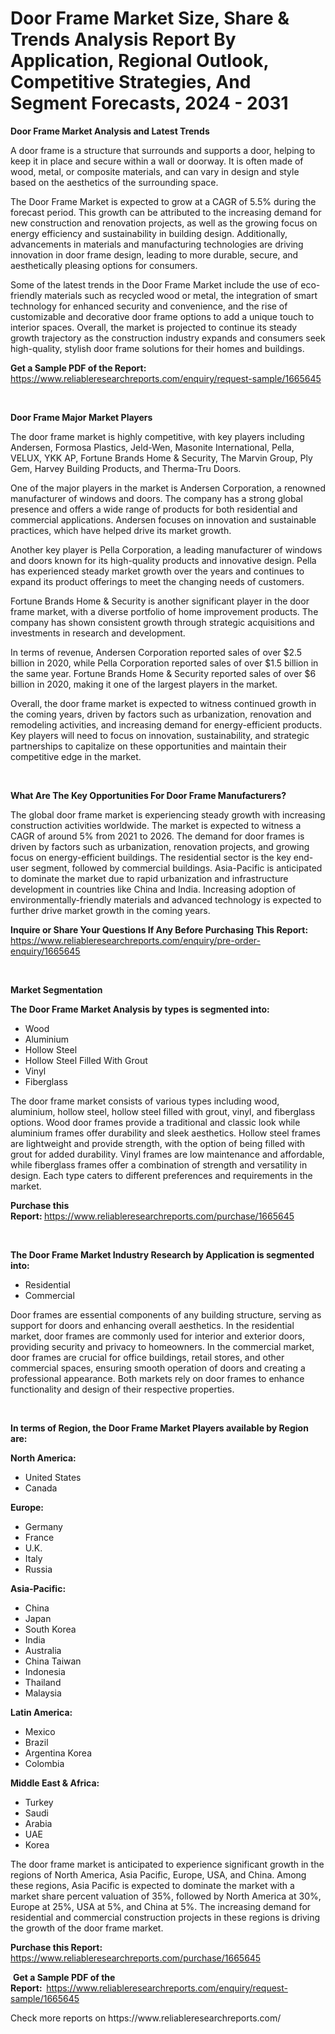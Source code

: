 <p><h1>Door Frame Market Size, Share & Trends Analysis Report By Application, Regional Outlook, Competitive Strategies, And Segment Forecasts, 2024 - 2031</h1></p><p><strong>Door Frame Market Analysis and Latest Trends</strong></p>
<p><p>A door frame is a structure that surrounds and supports a door, helping to keep it in place and secure within a wall or doorway. It is often made of wood, metal, or composite materials, and can vary in design and style based on the aesthetics of the surrounding space.</p><p>The Door Frame Market is expected to grow at a CAGR of 5.5% during the forecast period. This growth can be attributed to the increasing demand for new construction and renovation projects, as well as the growing focus on energy efficiency and sustainability in building design. Additionally, advancements in materials and manufacturing technologies are driving innovation in door frame design, leading to more durable, secure, and aesthetically pleasing options for consumers.</p><p>Some of the latest trends in the Door Frame Market include the use of eco-friendly materials such as recycled wood or metal, the integration of smart technology for enhanced security and convenience, and the rise of customizable and decorative door frame options to add a unique touch to interior spaces. Overall, the market is projected to continue its steady growth trajectory as the construction industry expands and consumers seek high-quality, stylish door frame solutions for their homes and buildings.</p></p>
<p><strong>Get a Sample PDF of the Report:&nbsp;</strong> <a href="https://www.reliableresearchreports.com/enquiry/request-sample/1665645">https://www.reliableresearchreports.com/enquiry/request-sample/1665645</a></p>
<p>&nbsp;</p>
<p><strong>Door Frame Major Market Players</strong></p>
<p><p>The door frame market is highly competitive, with key players including Andersen, Formosa Plastics, Jeld-Wen, Masonite International, Pella, VELUX, YKK AP, Fortune Brands Home & Security, The Marvin Group, Ply Gem, Harvey Building Products, and Therma-Tru Doors.</p><p>One of the major players in the market is Andersen Corporation, a renowned manufacturer of windows and doors. The company has a strong global presence and offers a wide range of products for both residential and commercial applications. Andersen focuses on innovation and sustainable practices, which have helped drive its market growth.</p><p>Another key player is Pella Corporation, a leading manufacturer of windows and doors known for its high-quality products and innovative design. Pella has experienced steady market growth over the years and continues to expand its product offerings to meet the changing needs of customers.</p><p>Fortune Brands Home & Security is another significant player in the door frame market, with a diverse portfolio of home improvement products. The company has shown consistent growth through strategic acquisitions and investments in research and development.</p><p>In terms of revenue, Andersen Corporation reported sales of over $2.5 billion in 2020, while Pella Corporation reported sales of over $1.5 billion in the same year. Fortune Brands Home & Security reported sales of over $6 billion in 2020, making it one of the largest players in the market.</p><p>Overall, the door frame market is expected to witness continued growth in the coming years, driven by factors such as urbanization, renovation and remodeling activities, and increasing demand for energy-efficient products. Key players will need to focus on innovation, sustainability, and strategic partnerships to capitalize on these opportunities and maintain their competitive edge in the market.</p></p>
<p>&nbsp;</p>
<p><strong>What Are The Key Opportunities For Door Frame Manufacturers?</strong></p>
<p><p>The global door frame market is experiencing steady growth with increasing construction activities worldwide. The market is expected to witness a CAGR of around 5% from 2021 to 2026. The demand for door frames is driven by factors such as urbanization, renovation projects, and growing focus on energy-efficient buildings. The residential sector is the key end-user segment, followed by commercial buildings. Asia-Pacific is anticipated to dominate the market due to rapid urbanization and infrastructure development in countries like China and India. Increasing adoption of environmentally-friendly materials and advanced technology is expected to further drive market growth in the coming years.</p></p>
<p><strong>Inquire or Share Your Questions If Any Before Purchasing This Report:</strong> <a href="https://www.reliableresearchreports.com/enquiry/pre-order-enquiry/1665645">https://www.reliableresearchreports.com/enquiry/pre-order-enquiry/1665645</a></p>
<p>&nbsp;</p>
<p><strong>Market Segmentation</strong></p>
<p><strong>The Door Frame Market Analysis by types is segmented into:</strong></p>
<p><ul><li>Wood</li><li>Aluminium</li><li>Hollow Steel</li><li>Hollow Steel Filled With Grout</li><li>Vinyl</li><li>Fiberglass</li></ul></p>
<p><p>The door frame market consists of various types including wood, aluminium, hollow steel, hollow steel filled with grout, vinyl, and fiberglass options. Wood door frames provide a traditional and classic look while aluminium frames offer durability and sleek aesthetics. Hollow steel frames are lightweight and provide strength, with the option of being filled with grout for added durability. Vinyl frames are low maintenance and affordable, while fiberglass frames offer a combination of strength and versatility in design. Each type caters to different preferences and requirements in the market.</p></p>
<p><strong>Purchase this Report:&nbsp;</strong><a href="https://www.reliableresearchreports.com/purchase/1665645">https://www.reliableresearchreports.com/purchase/1665645</a></p>
<p>&nbsp;</p>
<p><strong>The Door Frame Market Industry Research by Application is segmented into:</strong></p>
<p><ul><li>Residential</li><li>Commercial</li></ul></p>
<p><p>Door frames are essential components of any building structure, serving as support for doors and enhancing overall aesthetics. In the residential market, door frames are commonly used for interior and exterior doors, providing security and privacy to homeowners. In the commercial market, door frames are crucial for office buildings, retail stores, and other commercial spaces, ensuring smooth operation of doors and creating a professional appearance. Both markets rely on door frames to enhance functionality and design of their respective properties.</p></p>
<p>&nbsp;</p>
<p><strong>In terms of Region, the Door Frame Market Players available by Region are:</strong></p>
<p>
    <p> <strong> North America: </strong>
        <ul>
            <li>United States</li>
            <li>Canada</li>
        </ul>
        </p> 
    <p> <strong> Europe: </strong>
        <ul>
            <li>Germany</li>
            <li>France</li>
            <li>U.K.</li>
            <li>Italy</li>
            <li>Russia</li>
        </ul>
        </p> 
    <p> <strong> Asia-Pacific: </strong>
        <ul>
            <li>China</li>
            <li>Japan</li>
            <li>South Korea</li>
            <li>India</li>
            <li>Australia</li>
            <li>China Taiwan</li>
            <li>Indonesia</li>
            <li>Thailand</li>
            <li>Malaysia</li>
        </ul>
        </p> 
    <p> <strong> Latin America: </strong>
        <ul>
            <li>Mexico</li>
            <li>Brazil</li>
            <li>Argentina Korea</li>
            <li>Colombia</li>
        </ul>
        </p> 
    <p> <strong> Middle East & Africa: </strong>
        <ul>
            <li>Turkey</li>
            <li>Saudi</li>
            <li>Arabia</li>
            <li>UAE</li>
            <li>Korea</li>
        </ul>
    </p>
    </p>
<p><p>The door frame market is anticipated to experience significant growth in the regions of North America, Asia Pacific, Europe, USA, and China. Among these regions, Asia Pacific is expected to dominate the market with a market share percent valuation of 35%, followed by North America at 30%, Europe at 25%, USA at 5%, and China at 5%. The increasing demand for residential and commercial construction projects in these regions is driving the growth of the door frame market.</p></p>
<p><strong>Purchase this Report: </strong><a href="https://www.reliableresearchreports.com/purchase/1665645">https://www.reliableresearchreports.com/purchase/1665645</a></p>
<p>&nbsp;<strong>Get a Sample PDF of the Report:&nbsp;&nbsp;</strong><a href="https://www.reliableresearchreports.com/enquiry/request-sample/1665645">https://www.reliableresearchreports.com/enquiry/request-sample/1665645</a></p>
<p><strong></strong></p>
<p>Check more reports on https://www.reliableresearchreports.com/</p>